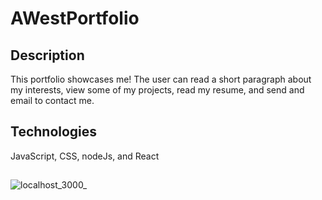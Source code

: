 # AWestPortfolio

## Description
  This portfolio showcases me! The user can read a short paragraph about my interests, view some of my projects, read my resume, and send and email to contact me. 
  
## Technologies
JavaScript, CSS, nodeJs, and React





## 
![localhost_3000_](https://user-images.githubusercontent.com/100632883/183447065-384ddded-ba81-47dc-9c7d-7d7312acec81.png)
